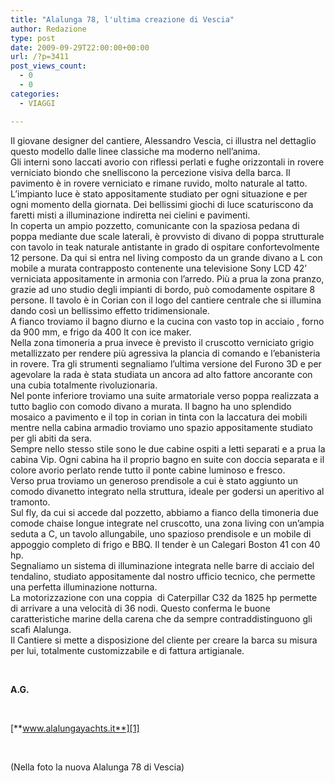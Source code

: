 ```yaml
---
title: "Alalunga 78, l'ultima creazione di Vescia"
author: Redazione
type: post
date: 2009-09-29T22:00:00+00:00
url: /?p=3411
post_views_count:
  - 0
  - 0
categories:
  - VIAGGI

---
```

Il giovane designer del cantiere, Alessandro Vescia, ci illustra nel dettaglio questo modello dalle linee classiche ma moderno nell&rsquo;anima.  
Gli interni sono laccati avorio con riflessi perlati e fughe orizzontali in rovere verniciato biondo che snelliscono la percezione visiva della barca. Il pavimento &egrave; in rovere verniciato e rimane ruvido, molto naturale al tatto.  
L&rsquo;impianto luce &egrave; stato appositamente studiato per ogni situazione e per ogni momento della giornata. Dei bellissimi giochi di luce scaturiscono da faretti misti a illuminazione indiretta nei cielini e pavimenti.  
In coperta un ampio pozzetto, comunicante con la spaziosa pedana di poppa mediante due scale laterali, &egrave; provvisto di divano di poppa strutturale con tavolo in teak naturale antistante in grado di ospitare confortevolmente 12 persone. Da qui si entra nel living composto da un grande divano a L con mobile a murata contrapposto contenente una televisione Sony LCD 42&rsquo; verniciata appositamente in armonia con l&rsquo;arredo. Pi&ugrave; a prua la zona pranzo, grazie ad uno studio degli impianti di bordo, pu&ograve; comodamente ospitare 8 persone. Il tavolo &egrave; in Corian con il logo del cantiere centrale che si illumina dando cos&igrave; un bellissimo effetto tridimensionale.  
A fianco troviamo il bagno diurno e la cucina con vasto top in acciaio , forno da 900 mm, e frigo da 400 lt con ice maker.  
Nella zona timoneria a prua invece &egrave; previsto il cruscotto verniciato grigio metallizzato per rendere pi&ugrave; agressiva la plancia di comando e l&rsquo;ebanisteria in rovere. Tra gli strumenti segnaliamo l&rsquo;ultima versione del Furono 3D e per agevolare la rada &egrave; stata studiata un ancora ad alto fattore ancorante con una cubia totalmente rivoluzionaria.  
Nel ponte inferiore troviamo una suite armatoriale verso poppa realizzata a tutto baglio con comodo divano a murata. Il bagno ha uno splendido mosaico a pavimento e il top in corian in tinta con la laccatura dei mobili mentre nella cabina armadio troviamo uno spazio appositamente studiato per gli abiti da sera.  
Sempre nello stesso stile sono le due cabine ospiti a letti separati e a prua la cabina Vip. Ogni cabina ha il proprio bagno en suite con doccia separata e il colore avorio perlato rende tutto il ponte cabine luminoso e fresco.  
Verso prua troviamo un generoso prendisole a cui &egrave; stato aggiunto un comodo divanetto integrato nella struttura, ideale per godersi un aperitivo al tramonto.  
Sul fly, da cui si accede dal pozzetto, abbiamo a fianco della timoneria due comode chaise longue integrate nel cruscotto, una zona living con un&rsquo;ampia seduta a C, un tavolo allungabile, uno spazioso prendisole e un mobile di appoggio completo di frigo e BBQ. Il tender &egrave; un Calegari Boston 41 con 40 hp.  
Segnaliamo un sistema di illuminazione integrata nelle barre di acciaio del tendalino, studiato appositamente dal nostro ufficio tecnico, che permette una perfetta illuminazione notturna.  
La motorizzazione con una coppia&nbsp; di Caterpillar C32 da 1825 hp permette di arrivare a una velocit&agrave; di 36 nodi. Questo conferma le buone caratteristiche marine della carena che da sempre contraddistinguono gli scafi Alalunga.  
Il Cantiere si mette a disposizione del cliente per creare la barca su misura per lui, totalmente customizzabile e di fattura artigianale.

&nbsp;

**A.G.**&nbsp;

&nbsp;

[**www.alalungayachts.it**][1]

&nbsp;

(Nella foto la nuova Alalunga 78 di Vescia)

&nbsp;

 [1]: https://www.alalungayachts.it